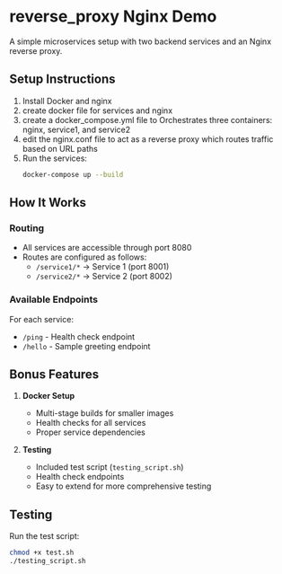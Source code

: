 # reverse_proxy Nginx Demo

A simple microservices setup with two backend services and an Nginx reverse proxy.

## Setup Instructions

1. Install Docker and nginx
2. create docker file for services and nginx
3. create a docker_compose.yml file to Orchestrates three containers: nginx, service1, and service2
4. edit the nginx.conf file to  act as a reverse proxy which routes traffic based on URL paths
6. Run the services:
   ```bash
   docker-compose up --build
   ```

## How It Works

### Routing
- All services are accessible through port 8080
- Routes are configured as follows:
  - `/service1/*` → Service 1 (port 8001)
  - `/service2/*` → Service 2 (port 8002)

### Available Endpoints
For each service:
- `/ping` - Health check endpoint
- `/hello` - Sample greeting endpoint

## Bonus Features

1. **Docker Setup**
   - Multi-stage builds for smaller images
   - Health checks for all services
   - Proper service dependencies

2. **Testing**
   - Included test script (`testing_script.sh`)
   - Health check endpoints
   - Easy to extend for more comprehensive testing

## Testing

Run the test script:
```bash
chmod +x test.sh
./testing_script.sh
```